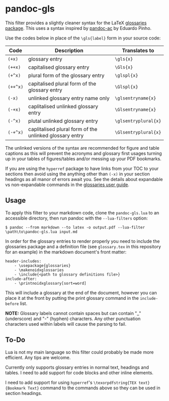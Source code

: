 # pandoc-gls

This filter provides a slightly cleaner syntax for the LaTeX 
[glossaries package](https://www.ctan.org/pkg/glossaries). This uses a syntax inspired by
[pandoc-ac](https://github.com/Enet4/pandoc-ac) by Eduardo Pinho.

Use the codes below in place of the `\gls{label}` form in your source code:

| Code   | Description                                             | Translates to        |
|--------|---------------------------------------------------------|----------------------|
|`(+x)`  | glossary entry                                          | `\gls{x}`            |
|`(++x)` | capitalised glossary entry                              | `\Gls{x}`            |
|`(+^x)` | plural form of the glossary entry                       | `\glspl{x}`          |
|`(++^x)`| capitalised plural form of the glossary entry           | `\Glspl{x}`          |
|`(-x)`  | unlinked glossary entry name only                       | `\glsentryname{x}`   |
|`(-+x)` | caplitalised unlinked glossary entry                    | `\Glsentryname{x}`   |
|`(-^x)` | plutal unlinked glossary entry                          | `\glsentryplural{x}` |
|`(-+^x)`| caplitalised plural form of the unlinked glossary entry | `\Glsentryplural{x}` |

The unlinked versions of the syntax are recommended for figure and table captions as this
will prevent the acronyms and glossary first usages turning up in your tables of
figures/tables and/or messing up your PDF bookmarks.

If you are using the `hyperref` package to have links from your TOC to your sections then
avoid using the anything other than `(-x)` in your section headings as all manor of errors
await you. See the details about expandable vs non-expandable commands in the [glossaries
user
guide](http://mirror.ox.ac.uk/sites/ctan.org/macros/latex/contrib/glossaries/glossaries-user.pdf).

## Usage

To apply this filter to your markdown code, clone the `pandoc-gls.lua` to an accessible
directory, then run pandoc with the `--lua-filters` option:

``` 
$ pandoc --from markdown --to latex -o output.pdf --lua-filter \path\to\pandoc-gls.lua input.md
```

In order for the glossary entries to render properly you need to include the glossaries
package and a definition file (see `glossary.tex` in this repository for an example) in
the markdown document's front matter:

``` 
header-includes:
    - \usepackage{glossaries}
    - \makenoidxglossaries
    - \include{<path to glossary definitions file>}
include-after:
    - \printnoidxglossary[sort=word]
```

This will include a glossary at the end of the document, however you can place it at the
front by putting the print glossary command in the `include-before` list.

__NOTE:__ Glossary labels cannot contain spaces but can contain "\_" (underscore) and "-"
(hyphen) characters. Any other punctuation characters used within labels will cause the
parsing to fail.

## To-Do

Lua is not my main language so this filter could probably be made more efficient. Any tips
are welcome.

Currently only supports glossary entries in normal text, headings and tables. I need to
add support for code blocks and other inline elements.

I need to add support for using `hyperref`'s `\texorpdfstring{TEX text}{Bookmark Text}`
command to the commands above so they can be used in section headings.

